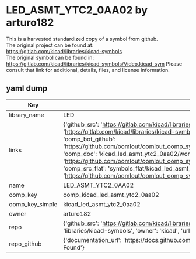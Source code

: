 # LED_ASMT_YTC2_0AA02 by arturo182  
This is a harvested standardized copy of a symbol from github.  
The original project can be found at:  
https://gitlab.com/kicad/libraries/kicad-symbols  
The original symbol can be found in:
https://gitlab.com/kicad/libraries/kicad-symbols/Video.kicad_sym
Please consult that link for additional, details, files, and license information.  
## yaml dump  
| Key | Value |  
| --- | --- |  
| library_name | LED |  
| links | {'github_src': 'https://gitlab.com/kicad/libraries/kicad-symbols/Video.kicad_sym', 'github_src_repo': 'https://gitlab.com/kicad/libraries/kicad-symbols', 'oomp_bot': 'kicad_led_asmt_ytc2_0aa02/working', 'oomp_bot_github': 'https://github.com/oomlout/oomlout_oomp_symbol_bot/tree/main/kicad_led_asmt_ytc2_0aa02/working', 'oomp_doc': 'kicad_led_asmt_ytc2_0aa02/working', 'oomp_doc_github': 'https://github.com/oomlout/oomlout_oomp_symbol_doc/tree/main/kicad_led_asmt_ytc2_0aa02/working', 'oomp_src_flat': 'symbols_flat/kicad_led_asmt_ytc2_0aa02/working', 'oomp_src_flat_github': 'https://github.com/oomlout/oomlout_oomp_symbol_src/tree/main/kicad_led_asmt_ytc2_0aa02/working'} |  
| name | LED_ASMT_YTC2_0AA02 |  
| oomp_key | oomp_kicad_led_asmt_ytc2_0aa02 |  
| oomp_key_simple | kicad_led_asmt_ytc2_0aa02 |  
| owner | arturo182 |  
| repo | {'github_src': 'https://gitlab.com/kicad/libraries/kicad-symbols/Video.kicad_sym', 'name': 'libraries/kicad-symbols', 'owner': 'kicad', 'url': 'https://gitlab.com/kicad/libraries/kicad-symbols'} |  
| repo_github | {'documentation_url': 'https://docs.github.com/rest/repos/repos#get-a-repository', 'message': 'Not Found'} |  

